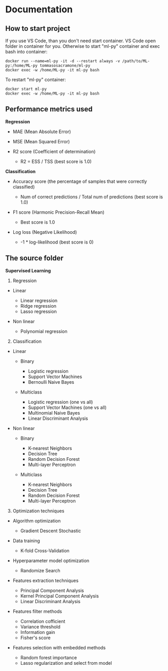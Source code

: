 # Documentation

## How to start project

If you use VS Code, than you don't need start container. VS Code open folder in container for you.
Otherwise to start "ml-py" container and exec bash into container:

```
docker run --name=ml-py -it -d --restart always -v /path/to/ML-py:/home/ML-py tommasosacramone/ml-py
docker exec -w /home/ML-py -it ml-py bash 
```

To restart "ml-py" container:

```
docker start ml-py
docker exec -w /home/ML-py -it ml-py bash 
```

## Performance metrics used

**Regression**

- MAE (Mean Absolute Error)

- MSE (Mean Squared Error)

- R2 score (Coefficient of determination)
  - R2 = ESS / TSS (best score is 1.0)

**Classification**

- Accuracy score (the percentage of samples that were correctly classified)
  - Num of correct predictions / Total num of predictions (best score is 1.0)

- F1 score (Harmonic Precision-Recall Mean)
  - Best score is 1.0

- Log loss (Negative Likelihood)
  - -1 * log-likelihood (best score is 0)

## The source folder

**Supervised Learning**

1. Regression

  - Linear
    - Linear regression
    - Ridge regression
    - Lasso regression
    
  - Non linear
    - Polynomial regression

2. Classification

  - Linear

    - Binary      
      - Logistic regression
      - Support Vector Machines
      - Bernoulli Naive Bayes

    - Multiclass      
      - Logistic regression (one vs all)
      - Support Vector Machines (one vs all)      
      - Multinomial Naive Bayes      
      - Linear Discriminant Analysis

  - Non linear

    - Binary
      - K-nearest Neighbors
      - Decision Tree
      - Random Decision Forest
      - Multi-layer Perceptron 

    - Multiclass
      - K-nearest Neighbors
      - Decision Tree
      - Random Decision Forest
      - Multi-layer Perceptron 

3. Optimization techniques

  - Algorithm optimization
    - Gradient Descent Stochastic

  - Data training
    - K-fold Cross-Validation  

  - Hyperparameter model optimization
    - Randomize Search
  
  - Features extraction techniques
    - Principal Component Analysis
    - Kernel Principal Component Analysis
    - Linear Discriminant Analysis

  - Features filter methods
    - Correlation cofficient
    - Variance threshold
    - Information gain    
    - Fisher's score
  
  - Features selection with embedded methods
    - Random forest importance
    - Lasso regularization and select from model

    




